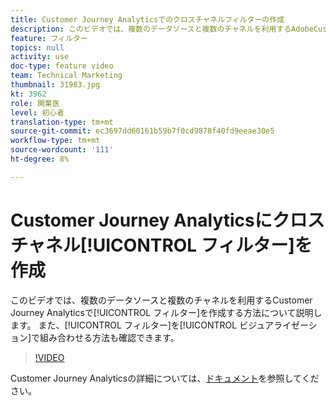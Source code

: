 ```yaml
---
title: Customer Journey Analyticsでのクロスチャネルフィルターの作成
description: このビデオでは、複数のデータソースと複数のチャネルを利用するAdobeCustomer Journey Analyticsでフィルターを作成する方法について説明します。 また、これらのフィルターをビジュアライゼーションでどのように組み合わせるかも確認できます。
feature: フィルター
topics: null
activity: use
doc-type: feature video
team: Technical Marketing
thumbnail: 31983.jpg
kt: 3962
role: 開業医
level: 初心者
translation-type: tm+mt
source-git-commit: ec3697dd60161b59b7f0cd9878f40fd9eeae30e5
workflow-type: tm+mt
source-wordcount: '111'
ht-degree: 8%

---
```



# Customer Journey Analyticsにクロスチャネル[!UICONTROL フィルター]を作成

このビデオでは、複数のデータソースと複数のチャネルを利用するCustomer Journey Analyticsで[!UICONTROL フィルター]を作成する方法について説明します。 また、[!UICONTROL フィルター]を[!UICONTROL ビジュアライゼーション]で組み合わせる方法も確認できます。

>[!VIDEO](https://video.tv.adobe.com/v/31983/?quality=12)

Customer Journey Analyticsの詳細については、[ドキュメント](https://docs.adobe.com/content/help/ja-JP/analytics-platform/using/cja-landing.html)を参照してください。
